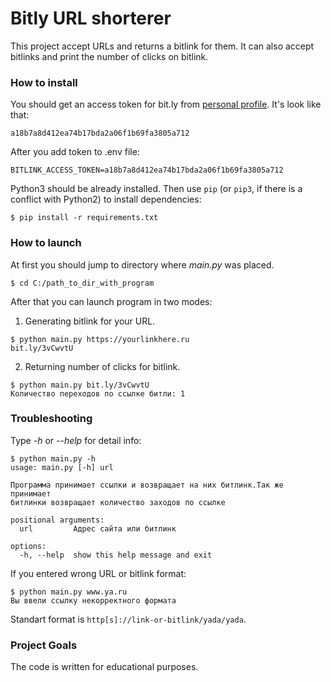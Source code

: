 # Bitly URL shorterer

This project accept URLs and returns a bitlink for them.
It can also accept bitlinks and print the number of clicks on bitlink.

### How to install

You should get an access token for bit.ly from [personal profile](https://app.bitly.com/settings/api/).
It's look like that:
```
a18b7a8d412ea74b17bda2a06f1b69fa3805a712
```
After you add token to .env file:
```commandline
BITLINK_ACCESS_TOKEN=a18b7a8d412ea74b17bda2a06f1b69fa3805a712
```
Python3 should be already installed. 
Then use `pip` (or `pip3`, if there is a conflict with Python2) to install dependencies:
```shell
$ pip install -r requirements.txt
```

### How to launch
At first you should jump to directory where *main.py* was placed.
```shell
$ cd C:/path_to_dir_with_program
```
After that you can launch program in two modes:
1. Generating bitlink for your URL.
```shell
$ python main.py https://yourlinkhere.ru
bit.ly/3vCwvtU
```
2. Returning number of clicks for bitlink.
```shell
$ python main.py bit.ly/3vCwvtU
Количество переходов по ссылке битли: 1
```

### Troubleshooting
Type *-h* or *--help* for detail info:
```shell
$ python main.py -h
usage: main.py [-h] url

Программа принимает ссылки и возвращает на них битлинк.Так же принимает 
битлинки возвращает количество заходов по ссылке

positional arguments:
  url         Адрес сайта или битлинк

options:
  -h, --help  show this help message and exit
```
If you entered wrong URL or bitlink format: 
```shell
$ python main.py www.ya.ru
Вы ввели ссылку некорректного формата
```
Standart format is `http[s]://link-or-bitlink/yada/yada`.


### Project Goals

The code is written for educational purposes.

